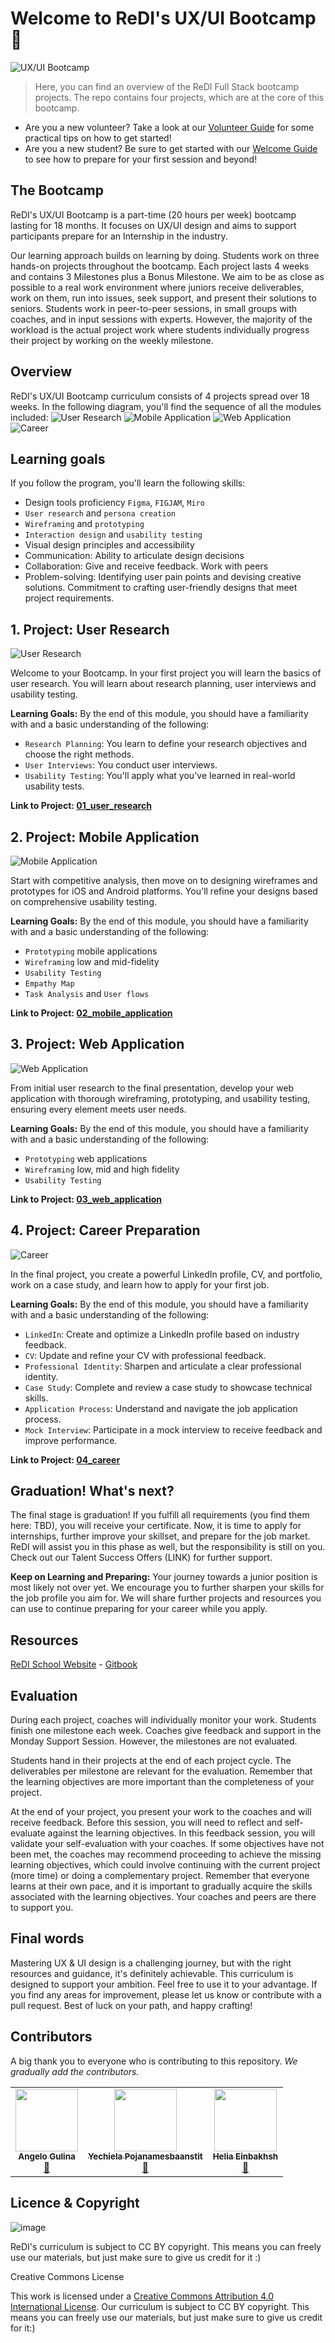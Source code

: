 # Welcome to ReDI's UX/UI Bootcamp 🚀

![UX/UI Bootcamp](https://github.com/ReDI-School/ux_ui_bootcamp/assets/51905839/5c9aeb71-327f-4632-b2d1-27975c66e1bd)

> Here, you can find an overview of the ReDI Full Stack bootcamp projects. The repo contains four projects, which are at the core of this bootcamp. 

- Are you a new volunteer? Take a look at our [Volunteer Guide](https://github.com/ReDI-School/ux_ui_bootcamp/blob/main/volunteers/README.md) for some practical tips on how to get started!
- Are you a new student? Be sure to get started with our [Welcome Guide](https://github.com/ReDI-School/ux_ui_bootcamp/blob/main/welcome.md) to see how to prepare for your first session and beyond!

## The Bootcamp 
ReDI's UX/UI Bootcamp is a part-time (20 hours per week) bootcamp lasting for 18 months. It focuses on UX/UI design and aims to support participants prepare for an Internship in the industry. 

Our learning approach builds on learning by doing. Students work on three hands-on projects throughout the bootcamp. Each project lasts 4 weeks and contains 3 Milestones plus a Bonus Milestone. We aim to be as close as possible to a real work environment where juniors receive deliverables, work on them, run into issues, seek support, and present their solutions to seniors. Students work in peer-to-peer sessions, in small groups with coaches, and in input sessions with experts. However, the majority of the workload is the actual project work where students individually progress their project by working on the weekly milestone. 

## Overview

ReDI's UX/UI Bootcamp curriculum consists of 4 projects spread over 18 weeks. In the following diagram, you'll find the sequence of all the modules included:
![User Research](https://github.com/ReDI-School/ux_ui_bootcamp/assets/51905839/2612dd85-daef-47a7-94ed-0beb9f50f8cd)
![Mobile Application](https://github.com/ReDI-School/ux_ui_bootcamp/assets/51905839/0df52dff-aa6e-4335-b60f-23bef0d72e90)
![Web Application](https://github.com/ReDI-School/ux_ui_bootcamp/assets/51905839/9bd5f1ff-b917-41f1-aed8-16fb776f97bd)
![Career](https://github.com/ReDI-School/ux_ui_bootcamp/assets/51905839/68be9dfa-acd1-4820-aefc-6f1b5ed82abf)


## Learning goals
If you follow the program, you'll learn the following skills:
- Design tools proficiency `Figma`, `FIGJAM`, `Miro`
- `User research` and `persona creation`
- `Wireframing` and `prototyping`
- `Interaction design` and `usability testing`
- Visual design principles and accessibility
- Communication: Ability to articulate design decisions
- Collaboration: Give and receive feedback. Work with peers
- Problem-solving: Identifying user pain points and devising creative solutions. Commitment to crafting user-friendly designs that meet project requirements.


## 1. Project: User Research
![User Research](https://github.com/ReDI-School/ux_ui_bootcamp/assets/51905839/2612dd85-daef-47a7-94ed-0beb9f50f8cd)

Welcome to your Bootcamp. In your first project you will learn the basics of user research. You will learn about research planning, user interviews and usability testing. 

**Learning Goals:**
By the end of this module, you should have a familiarity with and a basic understanding of the following:
- `Research Planning`: You learn to define your research objectives and choose the right methods.
- `User Interviews`: You conduct user interviews.
- `Usability Testing`:  You'll apply what you've learned in real-world usability tests.


**Link to Project: [01_user_research](https://github.com/ReDI-School/ux_ui_bootcamp/blob/main/projects/01_user_research/README.md)**


## 2. Project: Mobile Application
![Mobile Application](https://github.com/ReDI-School/ux_ui_bootcamp/assets/51905839/0df52dff-aa6e-4335-b60f-23bef0d72e90)

Start with competitive analysis, then move on to designing wireframes and prototypes for iOS and Android platforms. You'll refine your designs based on comprehensive usability testing.

**Learning Goals:**
By the end of this module, you should have a familiarity with and a basic understanding of the following:
- `Prototyping` mobile applications
- `Wireframing` low and mid-fidelity
- `Usability Testing`
- `Empathy Map`
- `Task Analysis` and `User flows`

**Link to Project: [02_mobile_application](https://github.com/ReDI-School/ux_ui_bootcamp/blob/main/projects/02_mobile_app/README.md)**



## 3. Project: Web Application
![Web Application](https://github.com/ReDI-School/ux_ui_bootcamp/assets/51905839/9bd5f1ff-b917-41f1-aed8-16fb776f97bd)

From initial user research to the final presentation, develop your web application with thorough wireframing, prototyping, and usability testing, ensuring every element meets user needs.

**Learning Goals:**
By the end of this module, you should have a familiarity with and a basic understanding of the following:
- `Prototyping` web applications
- `Wireframing` low, mid and high fidelity
- `Usability Testing`

**Link to Project: [03_web_application](https://github.com/ReDI-School/ux_ui_bootcamp/blob/main/projects/03_web_application/README.md)**


## 4. Project: Career Preparation
![Career](https://github.com/ReDI-School/ux_ui_bootcamp/assets/51905839/68be9dfa-acd1-4820-aefc-6f1b5ed82abf)

In the final project, you create a powerful LinkedIn profile, CV, and portfolio, work on a case study, and learn how to apply for your first job.

**Learning Goals:**
By the end of this module, you should have a familiarity with and a basic understanding of the following:
- `LinkedIn`: Create and optimize a LinkedIn profile based on industry feedback.
- `CV`: Update and refine your CV with professional feedback.
- `Professional Identity`: Sharpen and articulate a clear professional identity.
- `Case Study`: Complete and review a case study to showcase technical skills.
- `Application Process`: Understand and navigate the job application process.
- `Mock Interview`: Participate in a mock interview to receive feedback and improve performance.

**Link to Project: [04_career](https://github.com/ReDI-School/ux_ui_bootcamp/blob/main/projects/04_career/README.md)**


## Graduation! What's next?
The final stage is graduation! If you fulfill all requirements (you find them here: TBD), you will receive your certificate. Now, it is time to apply for internships, further improve your skillset, and prepare for the job market. ReDI will assist you in this phase as well, but the responsibility is still on you. Check out our Talent Success Offers (LINK) for further support. 

**Keep on Learning and Preparing:** Your journey towards a junior position is most likely not over yet. We encourage you to further sharpen your skills for the job profile you aim for. We will share further projects and resources you can use to continue preparing for your career while you apply. 


## Resources
[ReDI School Website](https://www.redi-school.org/) - [Gitbook](https://redi-school-1.gitbook.io/ux-ui-bootcamp) 


## Evaluation
During each project, coaches will individually monitor your work. Students finish one milestone each week. Coaches give feedback and support in the Monday Support Session. However, the milestones are not evaluated. 

Students hand in their projects at the end of each project cycle. The deliverables per milestone are relevant for the evaluation. Remember that the learning objectives are more important than the completeness of your project. 

At the end of your project, you present your work to the coaches and will receive feedback. Before this session, you will need to reflect and self-evaluate against the learning objectives. In this feedback session, you will validate your self-evaluation with your coaches. If some objectives have not been met, the coaches may recommend proceeding to achieve the missing learning objectives, which could involve continuing with the current project (more time) or doing a complementary project. Remember that everyone learns at their own pace, and it is important to gradually acquire the skills associated with the learning objectives. Your coaches and peers are there to support you.


## Final words
Mastering UX & UI design is a challenging journey, but with the right resources and guidance, it's definitely achievable. This curriculum is designed to support your ambition. Feel free to use it to your advantage. If you find any areas for improvement, please let us know or contribute with a pull request. Best of luck on your path, and happy crafting!


## Contributors
A big thank you to everyone who is contributing to this repository. _We gradually add the contributors._

<!-- ALL-CONTRIBUTORS-LIST:START - Do not remove or modify this section -->
<!-- prettier-ignore-start -->
<!-- markdownlint-disable -->
<table>
  <tr>
    <td align="center"><a href="https://github.com/angelogulina"><img src="https://avatars.githubusercontent.com/u/4223655?v=4" width="100px;" alt=""/><br /><sub><b>Angelo Gulina</b></sub></a><br /><a href="#question-angeloguilina" title="Answering Questions">💬</a></td>
    <td align="center"><a href="https://github.com/yechielanice"><img src="https://avatars.githubusercontent.com/u/174051438?v=4" width="100px;" alt=""/><br /><sub><b>Yechiela Pojanamesbaanstit</b></sub></a><br /><a href="#question-yechielanice" title="Answering Questions">💬</a></td>
    <td align="center"><a href="https://www.linkedin.com/in/helia-einbakhsh-52265494/"><img src="https://media.licdn.com/dms/image/D4E35AQFFtNsgq2-Kzg/profile-framedphoto-shrink_800_800/0/1719336023431?e=1720173600&v=beta&t=JQUGf2n1vLWxRyI6Zp9qUKGmGwuvCEn0ozCdsETAkZU" width="100px;" alt=""/><br /><sub><b>Helia Einbakhsh</b></sub></a><br /><a href="#question-helia" title="Answering Questions">💬</a></td>
  </tr>
</table>
<!-- markdownlint-restore -->
<!-- prettier-ignore-end -->

<!-- ALL-CONTRIBUTORS-LIST:END -->


## Licence & Copyright
![image](https://github.com/ReDI-School/fullstack_bootcamp/assets/51905839/a33fe1ec-421e-48ce-a5c0-348cadce5248)

ReDI's curriculum is subject to CC BY copyright. This means you can freely use our materials, but just make sure to give us credit for it :)

Creative Commons License

This work is licensed under a [Creative Commons Attribution 4.0 International License](https://creativecommons.org/licenses/by/4.0/). Our curriculum is subject to CC BY copyright. This means you can freely use our materials, but just make sure to give us credit for it:)
